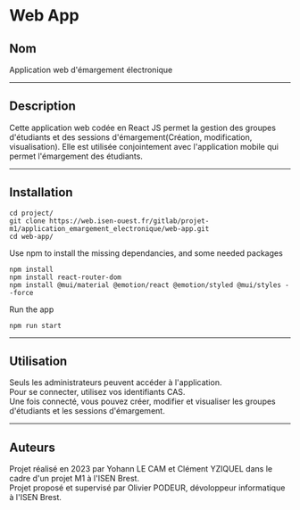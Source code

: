 # Web App

## Nom
Application web d'émargement électronique
***
## Description
Cette application web codée en React JS permet la gestion des groupes d'étudiants et des sessions d'émargement(Création, modification, visualisation). Elle est utilisée conjointement avec l'application mobile qui permet l'émargement des étudiants.
***

## Installation
```
cd project/
git clone https://web.isen-ouest.fr/gitlab/projet-m1/application_emargement_electronique/web-app.git
cd web-app/
``` 
Use npm to install the missing dependancies, and some needed packages
```
npm install
npm install react-router-dom
npm install @mui/material @emotion/react @emotion/styled @mui/styles --force
```
Run the app
```
npm run start
```
***

## Utilisation
Seuls les administrateurs peuvent accéder à l'application. <br>
Pour se connecter, utilisez vos identifiants CAS. <br>
Une fois connecté, vous pouvez créer, modifier et visualiser les groupes d'étudiants et les sessions d'émargement. <br>
***
## Auteurs
Projet réalisé en 2023 par Yohann LE CAM et Clément YZIQUEL dans le cadre d'un projet M1 à l'ISEN Brest. <br>
Projet proposé et supervisé par Olivier PODEUR, dévoloppeur informatique à l'ISEN Brest.
